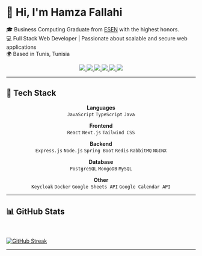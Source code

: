 # 👋 Hi, I'm Hamza Fallahi

🎓 Business Computing Graduate from [ESEN](https://esen.rnu.tn/) with the highest honors. <br>
💻 Full Stack Web Developer | Passionate about scalable and secure web applications  
🌍 Based in Tunis, Tunisia

<p align="center">
  <a href="https://www.linkedin.com/in/hamza-fallahi-b3b5b0246/">
    <img src="https://img.shields.io/badge/-LinkedIn-0A66C2?logo=linkedin&logoColor=white&style=for-the-badge" />
  </a>
  <a href="https://hamzafallahi.vercel.app/">
    <img src="https://img.shields.io/badge/-Portfolio-121212?logo=vercel&logoColor=white&style=for-the-badge" />
  </a>
  <a href="https://github.com/hamzafallahi">
    <img src="https://img.shields.io/badge/-GitHub-181717?logo=github&logoColor=white&style=for-the-badge" />
  </a>
  <a href="mailto:hamza.fallahi@esen.tn">
    <img src="https://img.shields.io/badge/-Email-D14836?logo=gmail&logoColor=white&style=for-the-badge" />
  </a>
   <a href="https://codeforces.com/profile/hamzafallahi">
    <img src="https://img.shields.io/badge/-Codeforces-1F8ACB?logo=codeforces&logoColor=white&style=for-the-badge" />
  </a>
  <img src="https://komarev.com/ghpvc/?username=hamzafallahi&label=Profile%20views&color=ff69b4&style=for-the-badge" />
</p>


 




---


## 🔧 Tech Stack
<p align="center">
  <b>Languages</b><br/>
  <code>JavaScript</code> <code>TypeScript</code> <code>Java</code>
</p>

<p align="center">
  <b>Frontend</b><br/>
  <code>React</code> <code>Next.js</code> <code>Tailwind CSS</code>
</p>

<p align="center">
  <b>Backend</b><br/>
  <code>Express.js</code> <code>Node.js</code> <code>Spring Boot</code> <code>Redis</code> <code>RabbitMQ</code> <code>NGINX</code>
</p>

<p align="center">
  <b>Database</b><br/>
  <code>PostgreSQL</code> <code>MongoDB</code> <code>MySQL</code>
</p>

<p align="center">
  <b>Other</b><br/>
  <code>Keycloak</code> <code>Docker</code> <code>Google Sheets API</code> <code>Google Calendar API</code>
</p>


---

## 📊 GitHub Stats
<br>

[![GitHub Streak](https://streak-stats.demolab.com?user=hamzafallahi&theme=transparent&hide_border=true)](https://git.io/streak-stats)




---






